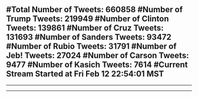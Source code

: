 #Total Number of Tweets: 660858 
#Number of Trump Tweets: 219949
#Number of Clinton Tweets: 139861
#Number of Cruz Tweets: 131693
#Number of Sanders Tweets: 93472
#Number of Rubio Tweets: 31791
#Number of Jeb! Tweets: 27024
#Number of Carson Tweets: 9477
#Number of Kasich Tweets: 7614
#Current Stream Started at Fri Feb 12 22:54:01 MST
---
---
---
